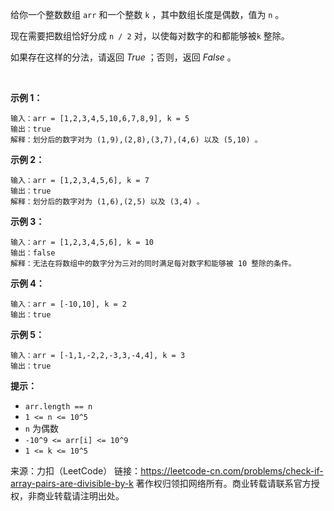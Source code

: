 给你一个整数数组 ```arr``` 和一个整数 ```k``` ，其中数组长度是偶数，值为 ```n``` 。

现在需要把数组恰好分成 ```n / 2``` 对，以使每对数字的和都能够被```k``` 整除。

如果存在这样的分法，请返回 *True* ；否则，返回 *False* 。

 

**示例 1：**
```
输入：arr = [1,2,3,4,5,10,6,7,8,9], k = 5
输出：true
解释：划分后的数字对为 (1,9),(2,8),(3,7),(4,6) 以及 (5,10) 。
```
**示例 2：**
```
输入：arr = [1,2,3,4,5,6], k = 7
输出：true
解释：划分后的数字对为 (1,6),(2,5) 以及 (3,4) 。
```
**示例 3：**
```
输入：arr = [1,2,3,4,5,6], k = 10
输出：false
解释：无法在将数组中的数字分为三对的同时满足每对数字和能够被 10 整除的条件。
```
**示例 4：**
```
输入：arr = [-10,10], k = 2
输出：true
```
**示例 5：**
```
输入：arr = [-1,1,-2,2,-3,3,-4,4], k = 3
输出：true
```

**提示：**

* ```arr.length == n```
* ```1 <= n <= 10^5```
* ```n``` 为偶数
* ```-10^9 <= arr[i] <= 10^9```
* ```1 <= k <= 10^5```

来源：力扣（LeetCode）
链接：https://leetcode-cn.com/problems/check-if-array-pairs-are-divisible-by-k
著作权归领扣网络所有。商业转载请联系官方授权，非商业转载请注明出处。
